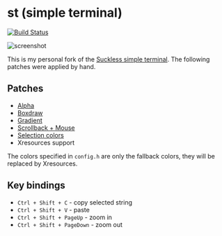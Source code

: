 # st (simple terminal)

[![Build Status](https://travis-ci.org/Babkock/st.svg?branch=master)](https://travis-ci.org/Babkock/st)

![screenshot](https://raw.githubusercontent.com/Babkock/st/master/screenshot.png)

This is my personal fork of the [Suckless simple terminal](https://st.suckless.org). The following patches were applied by hand.

## Patches

* [Alpha](https://st.suckless.org/patches/alpha/)
* [Boxdraw](https://st.suckless.org/patches/boxdraw/)
* [Gradient](https://st.suckless.org/patches/gradient/)
* [Scrollback + Mouse](https://st.suckless.org/patches/scrollback/)
* [Selection colors](https://st.suckless.org/patches/selectioncolors/)
* Xresources support

The colors specified in `config.h` are only the fallback colors, they will be replaced by Xresources.

## Key bindings

* `Ctrl + Shift + C` - copy selected string
* `Ctrl + Shift + V` - paste
* `Ctrl + Shift + PageUp` - zoom in
* `Ctrl + Shift + PageDown` - zoom out

